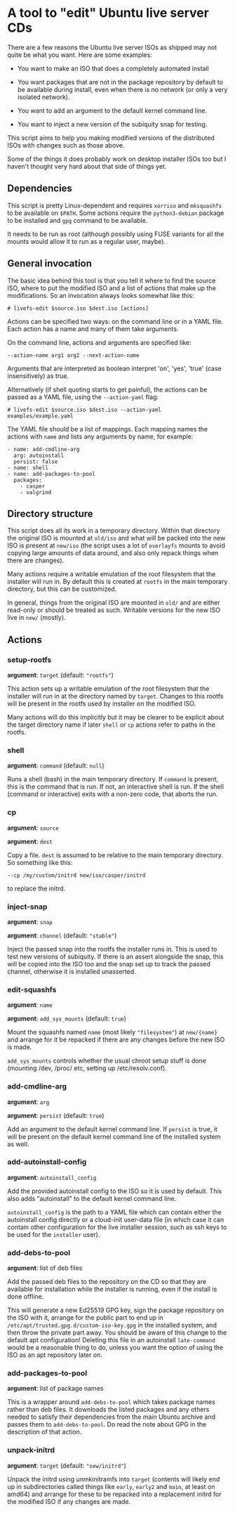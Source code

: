 # A tool to "edit" Ubuntu live server CDs

There are a few reasons the Ubuntu live server ISOs as shipped may not
quite be what you want. Here are some examples:

 * You want to make an ISO that does a completely automated install

 * You want packages that are not in the package repository by default
   to be available during install, even when there is no network (or
   only a very isolated network).

 * You want to add an argument to the default kernel command line.

 * You want to inject a new version of the subiquity snap for testing.

This script aims to help you making modified versions of the
distributed ISOs with changes such as those above.

Some of the things it does probably work on desktop installer ISOs too
but I haven't thought very hard about that side of things yet.

## Dependencies

This script is pretty Linux-dependent and requires `xorriso` and
`mksquashfs` to be available on `$PATH`.  Some actions require the
`python3-debian` package to be installed and `gpg` command to be
available.

It needs to be run as root (although possibly using FUSE variants for
all the mounts would allow it to run as a regular user, maybe).

## General invocation

The basic idea behind this tool is that you tell it where to find the
source ISO, where to put the modified ISO and a list of actions that
make up the modifications. So an invocation always looks somewhat like
this:

```
# livefs-edit $source.iso $dest.iso [actions]
```

Actions can be specified two ways: on the command line or in a YAML
file. Each action has a name and many of them take arguments.

On the command line, actions and arguments are specified like:

```
--action-name arg1 arg2 --next-action-name
```

Arguments that are interpreted as boolean interpret 'on', 'yes',
'true' (case insensitively) as true.

Alternatively (if shell quoting starts to get painful), the actions
can be passed as a YAML file, using the `--action-yaml` flag:

```
# livefs-edit $source.iso $dest.iso --action-yaml examples/example.yaml
```

The YAML file should be a list of mappings. Each mapping names the
actions with `name` and lists any arguments by name, for example:

```
- name: add-cmdline-arg
  arg: autoinstall
  persist: false
- name: shell
- name: add-packages-to-pool
  packages:
    - casper
    - valgrind
```

## Directory structure

This script does all its work in a temporary directory. Within that
directory the original ISO is mounted at `old/iso` and what will be
packed into the new ISO is present at `new/iso` (the script uses a lot
of `overlayfs` mounts to avoid copying large amounts of data around,
and also only repack things when there are changes).

Many actions require a writable emulation of the root filesystem that
the installer will run in. By default this is created at `rootfs` in
the main temporary directory, but this can be customized.

In general, things from the original ISO are mounted in `old/` and are
either read-only or should be treated as such. Writable versions for
the new ISO live in `new/` (mostly).

## Actions

### setup-rootfs

**argument**: `target` (default: `"rootfs"`)

This action sets up a writable emulation of the root filesystem that
the installer will run in at the directory named by `target`. Changes
to this rootfs will be present in the rootfs used by installer on the
modified ISO.

Many actions will do this implicitly but it may be clearer to be
explicit about the target directory name if later `shell` or `cp`
actions refer to paths in the rootfs.

### shell

**argument**: `command` (default: `null`)

Runs a shell (bash) in the main temporary directory. If `command` is
present, this is the command that is run. If not, an interactive shell
is run. If the shell (command or interactive) exits with a non-zero
code, that aborts the run.

### cp

**argument**: `source`

**argument**: `dest`

Copy a file. `dest` is assumed to be relative to the main temporary
directory. So something like this:

```
--cp /my/custom/initrd new/iso/casper/initrd
```

to replace the initrd.

### inject-snap

**argument**: `snap`

**argument**: `channel` (default: `"stable"`)

Inject the passed snap into the rootfs the installer runs in. This is
used to test new versions of subiquity. If there is an assert
alongside the snap, this will be copied into the ISO too and the snap
set up to track the passed channel, otherwise it is installed
unasserted.

### edit-squashfs

**argument**: `name`

**argument**: `add_sys_mounts` (default: `true`)

Mount the squashfs named `name` (most likely `"filesystem"`) at
`new/{name}` and arrange for it be repacked if there are any changes
before the new ISO is made.

`add_sys_mounts` controls whether the usual chroot setup stuff is done
(mounting /dev, /proc/ etc, setting up /etc/resolv.conf).

### add-cmdline-arg

**argument**: `arg`

**argument**: `persist` (default: `true`)

Add an argument to the default kernel command line. If `persist` is
true, it will be present on the default kernel command line of the
installed system as well.

### add-autoinstall-config

**argument**: `autoinstall_config`

Add the provided autoinstall config to the ISO so it is used by
default. This also adds "autoinstall" to the default kernel command
line.

`autoinstall_config` is the path to a YAML file which can contain
either the autoinstall config directly or a cloud-init user-data file
(in which case it can contain other configuration for the live
installer session, such as ssh keys to be used for the `installer`
user).

### add-debs-to-pool

**argument**: list of deb files

Add the passed deb files to the repository on the CD so that they are
available for installation while the installer is running, even if the
install is done offline.

This will generate a new Ed25519 GPG key, sign the package repository
on the ISO with it, arrange for the public part to end up in
`/etc/apt/trusted.gpg.d/custom-iso-key.gpg` in the installed system,
and then throw the private part away. You should be aware of this
change to the default apt configuration! Deleting this file in an
autoinstall `late-command` would be a reasonable thing to do, unless
you want the option of using the ISO as an apt repository later on.

### add-packages-to-pool

**argument**: list of package names

This is a wrapper around `add-debs-to-pool` which takes package names
rather than deb files. It downloads the listed packages and any others
needed to satisfy their dependencies from the main Ubuntu archive and
passes them to `add-debs-to-pool`. Do read the note about GPG in the
description of that action.

### unpack-initrd

**argument**: `target` (default: `"new/initrd"`)

Unpack the initrd using unmkinitramfs into `target` (contents will
likely end up in subdirectories called things like `early`, `early2`
and `main`, at least on amd64) and arrange for these to be repacked
into a replacement initrd for the modified ISO if any changes are made.
